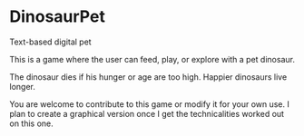 # DinosaurPet
Text-based digital pet

This is a game where the user can feed, play, or explore with a pet dinosaur.

The dinosaur dies if his hunger or age are too high. Happier dinosaurs live longer.

You are welcome to contribute to this game or modify it for your own use. I plan to create a graphical version once I get the technicalities worked out on this one.
